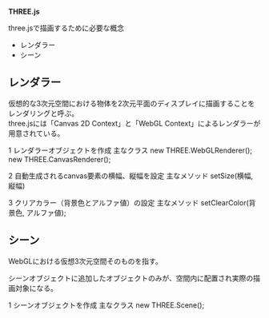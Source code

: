 **THREE.js**

three.jsで描画するために必要な概念

* レンダラー
* シーン

## レンダラー
仮想的な3次元空間における物体を2次元平面のディスプレイに描画することをレンダリングと呼ぶ。  
three.jsには「Canvas 2D Context」と「WebGL Context」によるレンダラーが用意されている。


1 レンダラーオブジェクトを作成
主なクラス
new THREE.WebGLRenderer(); 
new THREE.CanvasRenderer();

2 自動生成されるcanvas要素の横幅、縦幅を設定
主なメソッド
setSize(横幅, 縦幅)

3 クリアカラー（背景色とアルファ値）の設定
主なメソッド
setClearColor(背景色, アルファ値);


## シーン
WebGLにおける仮想3次元空間そのものを指す。

シーンオブジェクトに追加したオブジェクトのみが、空間内に配置され実際の描画対象になる。


1 シーンオブジェクトを作成
主なクラス
new THREE.Scene(); 
